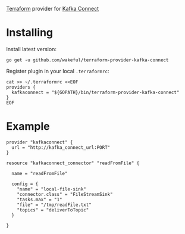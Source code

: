 [Terraform](https://www.terraform.io) provider for [Kafka Connect](https://docs.confluent.io/current/connect/intro.html)

# Installing

Install latest version:
```
go get -u github.com/wakeful/terraform-provider-kafka-connect
```

Register plugin in your local `.terraformrc`:
```
cat >> ~/.terraformrc <<EOF
providers {
  kafkaconnect = "${GOPATH}/bin/terraform-provider-kafka-connect"
}
EOF
```

# Example

```hcl
provider "kafkaconnect" {
  url = "http://kafka_connect_url:PORT"
}

resource "kafkaconnect_connector" "readFromFile" {

  name = "readFromFile"

  config = {
    "name" = "local-file-sink"
    "connector.class" = "FileStreamSink"
    "tasks.max" = "1"
    "file" = "/tmp/readFile.txt"
    "topics" = "deliverToTopic"
  }

}
```
